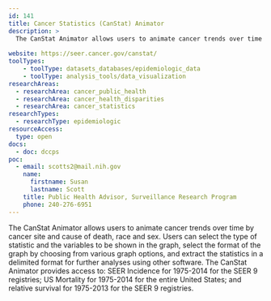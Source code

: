 ```yaml
---
id: 141
title: Cancer Statistics (CanStat) Animator
description: >
  The CanStat Animator allows users to animate cancer trends over time by cancer site and cause of death, race and sex. 
  
website: https://seer.cancer.gov/canstat/
toolTypes:
    - toolType: datasets_databases/epidemiologic_data
    - toolType: analysis_tools/data_visualization
researchAreas:
  - researchArea: cancer_public_health
  - researchArea: cancer_health_disparities
  - researchArea: cancer_statistics
researchTypes:
  - researchType: epidemiologic
resourceAccess:
  type: open
docs:
  - doc: dccps
poc:
  - email: scotts2@mail.nih.gov
    name:
      firstname: Susan
      lastname: Scott
    title: Public Health Advisor, Surveillance Research Program
    phone: 240-276-6951
---
```

The CanStat Animator allows users to animate cancer trends over time by cancer site and cause of death, race and sex. Users can select the type of statistic and the variables to be shown in the graph, select the format of the graph by choosing from various graph options, and extract the statistics in a delimited format for further analyses using other software. The CanStat Animator provides access to: SEER Incidence for 1975-2014 for the SEER 9 registries; US Mortality for 1975-2014 for the entire United States; and relative survival for 1975-2013 for the SEER 9 registries.
